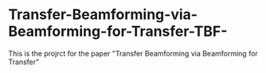 # Transfer-Beamforming-via-Beamforming-for-Transfer-TBF-
This is the projrct for the paper "Transfer Beamforming via Beamforming for Transfer"
